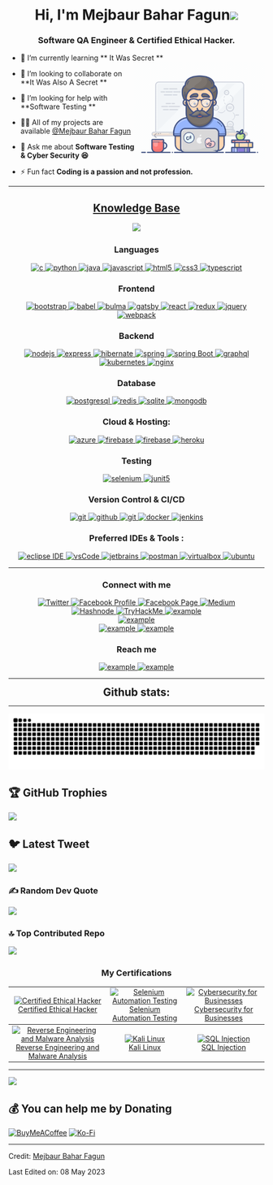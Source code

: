 <h1 align="center">Hi, I'm Mejbaur Bahar Fagun<img width="30px" src="https://raw.githubusercontent.com/iampavangandhi/iampavangandhi/master/gifs/Hi.gif"></h1>
<h3 font-size="20" align="center">Software QA Engineer & Certified Ethical Hacker.</h3>


- 🌱 I’m currently learning ** It Was Secret ** <img align="right" style="width:16rem; height:auto" src="https://raw.githubusercontent.com/Elanza-48/Elanza-48/41a4790484e268102dfdab2b7c59d440d3ffafab/resources/img/geek.gif"/>

- 👯 I’m looking to collaborate on **It Was Also A Secret **

- 🤝 I’m looking for help with **Software Testing **

- 👨‍💻 All of my projects are available [@Mejbaur Bahar Fagun](https://github.com/fagunti)

- 💬 Ask me about **Software Testing & Cyber Security 😆**

- ⚡ Fun fact **Coding is a passion and not profession.**


---


<h2 align="center"><u><b>Knowledge Base</b></u></h2>

<p align="center">
  <img style="width:26rem; height:auto" src="https://uploads.toptal.io/blog/image/91302/toptal-blog-image-1434578005589-4e6897ec04cc0b3c7075b9b011ee915c.gif"/>
</p>
<h3 align="center">Languages</h3>
<p align="center">
  <a href="https://www.cprogramming.com/" target="_blank"> 
    <img src="https://img.shields.io/badge/C%20programming-A8B9CC.svg?style=for-the-badge&logo=c&logoColor=white"
      alt="c"/>
  </a>
   <a href="https://www.python.org" target="_blank"> 
    <img src="https://img.shields.io/badge/Java-007396.svg?style=for-the-badge&logo=java&logoColor=white" 
      alt="python"/> 
  </a>
  <a href="https://www.java.com" target="_blank"> 
    <img src="https://img.shields.io/badge/Java-007396.svg?style=for-the-badge&logo=java&logoColor=white" 
      alt="java"/> 
  </a>
  <a href="https://developer.mozilla.org/en-US/docs/Web/JavaScript" target="_blank"> 
    <img src="https://img.shields.io/badge/Javascript-F7DF1E.svg?style=for-the-badge&logo=javascript&logoColor=black"
      alt="javascript"/> 
  </a>
  <a href="https://www.w3.org/html/" target="_blank"> 
    <img src="https://img.shields.io/badge/html-E34F26.svg?style=for-the-badge&logo=html5&logoColor=white"
      alt="html5"/> 
  </a>
  <a href="https://www.w3schools.com/css/" target="_blank">
    <img src="https://img.shields.io/badge/css-1572B6.svg?style=for-the-badge&logo=css3&logoColor=white"
      alt="css3"/>
  </a>
  <a href="https://www.typescriptlang.org/" target="_blank"> 
    <img src="https://img.shields.io/badge/typescript-3178C6.svg?style=for-the-badge&logo=typescript&logoColor=white"
      alt="typescript"/>
  </a>
</p>

<h3 align="center">Frontend</h3>
<p align="center">
      <a href="https://getbootstrap.com" target="_blank">
    <img src="https://img.shields.io/badge/bootstrap-7952B3.svg?style=for-the-badge&logo=bootstrap&logoColor=white"
      alt="bootstrap"/>
  </a>
  <a href="https://babeljs.io/" target="_blank">
    <img src="https://img.shields.io/badge/babel-F9DC3E.svg?style=for-the-badge&logo=babel&logoColor=black" alt="babel"/> 
  </a>
  <a href="https://bulma.io/" target="_blank">
    <img src="https://img.shields.io/badge/bulma-00D1B2.svg?style=for-the-badge&logo=bulma&logoColor=white"
      alt="bulma"/>
  </a>
  <a href="https://www.gatsbyjs.com/" target="_blank">
    <img src="https://img.shields.io/badge/gatsbyjs-663399.svg?style=for-the-badge&logo=gatsby&logoColor=white" alt="gatsby" />
  </a>
  <a href="https://reactjs.org/" target="_blank"> 
    <img src="https://img.shields.io/badge/reactjs-61DAFB.svg?style=for-the-badge&logo=react&logoColor=black"
      alt="react"/> 
  </a>
  <a href="https://redux.js.org" target="_blank"> 
    <img src="https://img.shields.io/badge/redux-764ABC.svg?style=for-the-badge&logo=redux&logoColor=white" alt="redux"/> 
  </a> 
  <a href="https://jquery.com/" target="_blank">
    <img src="https://img.shields.io/badge/jquery-0769AD.svg?style=for-the-badge&logo=jquery&logoColor=white" alt="jquery"/> 
  </a>
  <a href="https://webpack.js.org" target="_blank">
    <img src="https://img.shields.io/badge/webpack-8DD6F9.svg?style=for-the-badge&logo=webpack&logoColor=black"
      alt="webpack"/>
  </a>
</p>

<h3 align="center">Backend</h3>
<p align="center">
  <a href="https://nodejs.org" target="_blank"> 
    <img src="https://img.shields.io/badge/node.js-339933.svg?style=for-the-badge&logo=nodedotjs&logoColor=white"
      alt="nodejs"/> 
  </a>
  <a href="https://expressjs.com" target="_blank">
    <img src="https://img.shields.io/badge/express-000000.svg?style=for-the-badge&logo=express&logoColor=white"
      alt="express" />
  <a href="https://hibernate.org/" target="_blank"> 
    <img src="https://img.shields.io/badge/hibernate-59666C.svg?style=for-the-badge&logo=hibernate&logoColor=white" alt="hibernate " /> 
  </a>
    <a href="https://spring.io/" target="_blank"> 
      <img src="https://img.shields.io/badge/spring%20IOC-6DB33F.svg?style=for-the-badge&logo=spring&logoColor=white" alt="spring" /> 
  </a>
  <a href="https://spring.io/" target="_blank"> 
    <img src="https://img.shields.io/badge/spring%20boot-6DB33F.svg?style=for-the-badge&logo=springboot&logoColor=white" alt="spring Boot" /> 
  </a>
  <a href="https://graphql.org" target="_blank">
    <img src="https://img.shields.io/badge/graphql-E10098.svg?style=for-the-badge&logo=graphql&logoColor=white" alt="graphql" />
  </a>
  <a href="https://kubernetes.io" target="_blank"> 
    <img src="https://img.shields.io/badge/kubernetes-326CE5.svg?style=for-the-badge&logo=kubernetes&logoColor=white" alt="kubernetes"/>
  </a>
  <a href="https://www.nginx.com" target="_blank"> 
    <img src="https://img.shields.io/badge/nginx-009639.svg?style=for-the-badge&logo=nginx&logoColor=white" 
      alt="nginx"/> 
  </a> 
</p>

<h3 align="center">Database</h3>
<p align="center">
  <a href="https://www.postgresql.org" target="_blank"> 
    <img src="https://img.shields.io/badge/postgreSQL-4169E1.svg?style=for-the-badge&logo=postgresql&logoColor=white"
      alt="postgresql"/> 
  </a>
  <a href="https://redis.io" target="_blank"> 
    <img src="https://img.shields.io/badge/redis-DC382D.svg?style=for-the-badge&logo=redis&logoColor=white"
      alt="redis"/>
  </a>
  <a href="https://www.sqlite.org/" target="_blank"> 
    <img src="https://img.shields.io/badge/sqlite-003B57.svg?style=for-the-badge&logo=sqlite&logoColor=white"
      alt="sqlite"/> 
  </a>
  <a href="https://www.mongodb.com/" target="_blank"> 
    <img src="https://img.shields.io/badge/mongodb-47A248.svg?style=for-the-badge&logo=mongodb&logoColor=white"
      alt="mongodb"/> 
  </a> 
</p>

<h3 align="center">Cloud & Hosting:</h3>
<p align="center">
  <a href="https://azure.microsoft.com/en-in/" target="_blank">
    <img  src="https://img.shields.io/badge/Azure-0078D4?style=for-the-badge&logo=microsoftazure&logoColor=white" alt="azure"/> 
  </a>
  <a href="https://firebase.google.com/" target="_blank">
    <img src="https://img.shields.io/badge/firebase-FFCA28.svg?style=for-the-badge&logo=firebase&logoColor=black" alt="firebase"/>
  </a>
  <a href="https://netlify.com/" target="_blank">
    <img src="https://img.shields.io/badge/netlify-00C7B7.svg?style=for-the-badge&logo=netlify&logoColor=black" alt="firebase"/>
  </a>
  <a href="https://heroku.com" target="_blank"> 
    <img src="https://img.shields.io/badge/heroku-430098.svg?style=for-the-badge&logo=heroku&logoColor=white"
      alt="heroku"/> 
  </a> 
</p>

<h3 align="center">Testing</h3>
<p align="center"> 
  <a href="https://www.selenium.dev" target="_blank"> 
    <img src="https://img.shields.io/badge/selenium-43B02A.svg?style=for-the-badge&logo=selenium&logoColor=white"
      alt="selenium" /> 
  </a> 
  <a href="https://junit.org/junit5/" target="_blank"> 
    <img src="https://img.shields.io/badge/junit-25A162.svg?style=for-the-badge&logo=junit5&logoColor=white" alt="junit5" /> 
  </a> 
</p>

<h3 align="center">Version Control & CI/CD</h3>
<p align="center">
  <a href="https://git-scm.com/" target="_blank">
    <img src="https://img.shields.io/badge/git-F05032.svg?style=for-the-badge&logo=git&logoColor=white"
      alt="git"/>
  </a>
  <a href="https://github.com/ELanza-48" target="_blank">
    <img src="https://img.shields.io/badge/github-181717.svg?style=for-the-badge&logo=github&logoColor=white" alt="github" />
  </a>
  <a href="https://gitlab.com/Elanza-48" target="_blank">
    <img src="https://img.shields.io/badge/gitlab-181717.svg?style=for-the-badge&logo=gitlab&logoColor=white"
      alt="git"/>
  </a>
    <a href="https://www.docker.com/" target="_blank">
    <img src="https://img.shields.io/badge/docker-2496ED.svg?style=for-the-badge&logo=docker&logoColor=white"
      alt="docker"/>
  </a>
  <a href="https://www.jenkins.io" target="_blank"> 
    <img src="https://img.shields.io/badge/jenkins-D24939.svg?style=for-the-badge&logo=jenkins&logoColor=white" alt="jenkins"/> 
  </a>
</p>

<h3 align="center">Preferred IDEs  & Tools :</h3>
<p align="center"> 
  <a href="https://eclipse.org" target="_blank">
    <img src="https://img.shields.io/badge/eclipse-2C2255.svg?style=for-the-badge&logo=eclipse&logoColor=white" alt="eclipse IDE"/> 
  </a>
  <a href="https://code.visualstudio.com/" target="_blank">
    <img src="https://img.shields.io/badge/vscode-007ACC.svg?style=for-the-badge&logo=visualstudiocode&logoColor=white" alt="vsCode"/> 
  </a>
  <a href="https://www.jetbrains.com/" target="_blank">
    <img src="https://img.shields.io/badge/jetbrains%20IDE-000000.svg?style=for-the-badge&logo=jetbrains&logoColor=white" alt="jetbrains" />
  </a>
  <a href="https://postman.com" target="_blank"> 
    <img src="https://img.shields.io/badge/postman-FF6C37.svg?style=for-the-badge&logo=postman&logoColor=white" alt="postman"/>
  </a>
  <a href="https://www.virtualbox.org/" target="_blank">
    <img src="https://img.shields.io/badge/virtualbox-183A61.svg?style=for-the-badge&logo=virtualbox&logoColor=white"
      alt="virtualbox"/>
  </a>
  <a href="https://ubuntu.com/" target="_blank"> 
    <img src="https://img.shields.io/badge/ubuntu-E95420.svg?style=for-the-badge&logo=ubuntu&logoColor=white" alt="ubuntu"/>
  </a>
</p>

----

<h3 align="center">Connect with me</h3>

<div style="margin-top:10px" align="center">
  <div>
    <a  href="[https://twitter.com/YourTwitterHandle"](https://twitter.com/fagun018) target="_blank">
      <img src="https://img.shields.io/twitter/follow/YourTwitterHandle?style=for-the-badge&logo=twitter&labelColor=1DA1F2&logoColor=white&label=Twitter" alt="Twitter"/>
    </a>
    <a href="[https://www.facebook.com/YourProfileName](https://www.facebook.com/mbfagun)" target="_blank">
      <img src="https://img.shields.io/badge/Facebook-Profile-blue?style=for-the-badge&logo=facebook&labelColor=blue&label=Facebook" alt="Facebook Profile"/>
    </a>
    <a href="[https://www.facebook.com/YourPageName](https://www.facebook.com/mbf018)" target="_blank">
      <img src="https://img.shields.io/badge/Facebook-Page-blue?style=for-the-badge&logo=facebook&labelColor=blue&label=Facebook%20Page" alt="Facebook Page"/>
    </a>
    <a href="[https://medium.com/@YourProfileName](https://fagun18.medium.com/)" target="_blank">
      <img src="https://img.shields.io/badge/Medium-Profile-black?style=for-the-badge&logo=medium&labelColor=black&label=Medium" alt="Medium"/>
    </a>
  </div>
  <div>
    <a  href="[https://hashnode.com/@YourProfileName](https://fagun.hashnode.dev/)" target="_blank">
      <img src="https://img.shields.io/badge/Hashnode-Profile-green?style=for-the-badge&logo=hashnode&labelColor=green&label=Hashnode" alt="Hashnode"/>
    </a>
    <a href="[https://tryhackme.com/p/YourProfileName](https://tryhackme.com/p/princeti)" target="_blank">
      <img src="https://img.shields.io/badge/TryHackMe-Profile-red?style=for-the-badge&logo=tryhackme&labelColor=red&label=TryHackMe" alt="TryHackMe"/>
    </a>
        <a href="https://codepen.io/Fgaun" target="_blank">
      <img src="https://img.shields.io/badge/Codepen-000000.svg?style=for-the-badge&logo=codepen&logoColor=white" alt="example"/>
    </a>
  </div>
  <div>
    <a  href="https://linkedin.com/in/mejbaur" target="_blank">
      <img src="https://img.shields.io/badge/Linked%20In-0A66C2.svg?style=for-the-badge&logo=linkedin&logoColor=white" alt="example"/>
    </a>
  </div>
      <a href="[https://www.instagram.com/example/](https://www.instagram.com/fagun018/)" target="_blank">
      <img src="https://img.shields.io/badge/Instagram-E4405F.svg?style=for-the-badge&logo=instagram&logoColor=white" alt="example"/>
    </a>
    <a href="https://www.youtube.com/channel/UCkF8d0fgMfNga7JvQjWQV8w" target="_blank">
      <img src="https://img.shields.io/badge/YouTube-FF0000.svg?style=for-the-badge&logo=youtube&logoColor=white" alt="example"/>
    </a>
  <div>
  </div>
</div>


<h3 align="center">Reach me</h3>

<p align="center">
  <a  href="https://t.me/mbfagun" target="_blank">
    <img src="https://img.shields.io/badge/Telegram-26A5E4.svg?style=for-the-badge&logo=telegram&logoColor=white" alt="example"/>
  </a>
  <a href="mailto:fagun018@outlook.com?subject=Feedback%20From%20Github&body=Hello," target="_blank">
    <img src="https://img.shields.io/badge/Outlook-0078D4.svg?style=for-the-badge&logo=microsoftoutlook&logoColor=white" alt="example"/>
  </a>
</p>

----

<div align="center">
<h2 align="center" style="margin: 5px 10px;">Github stats:</h2> 

</div>

----

<p align="center">
  <img  src="https://raw.githubusercontent.com/Elanza-48/Elanza-48/main/resources/img/github-contribution-grid-snake.svg"
    alt="example" />
</p>

## 🏆 GitHub Trophies
![](https://github-profile-trophy.vercel.app/?username=fagun18&theme=radical&no-frame=false&no-bg=false&margin-w=4)

## 🐦 Latest Tweet
[![](https://gtce.itsvg.in/api?username=fagun018)](https://github.com/VishwaGauravIn/github-twitter-card-embed)





### ✍️ Random Dev Quote
![](https://quotes-github-readme.vercel.app/api?type=horizontal&theme=radical)

### 🔝 Top Contributed Repo
![](https://github-contributor-stats.vercel.app/api?username=fagun18&limit=5&theme=dark&combine_all_yearly_contributions=true)

<h3 align="center">My Certifications</h3>

<table align="center">
  <tbody>
    <tr>
      <td align="center">
        <a href="https://drive.google.com/file/d/16fRx7oWAnTJNmyH1ORFWjw-8Hy-TDNkd/view?usp=sharing" target="_blank">
          <img src="https://www.cet.np.edu.sg/wp-content/uploads/2020/06/EHPT-CEH-log.jpg" alt="Certified Ethical Hacker" height="200px">
        </a>
        <br>
        <a href="https://drive.google.com/file/d/16fRx7oWAnTJNmyH1ORFWjw-8Hy-TDNkd/view?usp=sharing" target="_blank">Certified Ethical Hacker</a>
      </td>
      <td align="center">
        <a href="https://codered.eccouncil.org/certificate/82b52a1f-99f4-42e6-96ea-08ceedf722c3?logged=true" target="_blank">
          <img src="https://eccommonstorage.blob.core.windows.net/codered/certificates/82b52a1f-99f4-42e6-96ea-08ceedf722c3.png" alt="Selenium Automation Testing" height="200px">
        </a>
        <br>
        <a href="https://codered.eccouncil.org/certificate/82b52a1f-99f4-42e6-96ea-08ceedf722c3?logged=true" target="_blank">Selenium Automation Testing</a>
      </td>
      <td align="center">
        <a href="https://codered.eccouncil.org/certificate/5ae43800-f56c-4d26-a037-4b99c09f9793?logged=true" target="_blank">
          <img src="https://eccommonstorage.blob.core.windows.net/codered/certificates/5ae43800-f56c-4d26-a037-4b99c09f9793.png" alt="Cybersecurity for Businesses" height="200px">
        </a>
        <br>
        <a href="https://codered.eccouncil.org/certificate/5ae43800-f56c-4d26-a037-4b99c09f9793?logged=true" target="_blank">Cybersecurity for Businesses</a>
      </td>
    </tr>
  </tbody>
  <tbody>
    <tr>
      <td align="center">
        <a href="https://www.udemy.com/certificate/UC-e83ced59-0361-403f-9795-195322f6b589/" target="_blank">
          <img src="https://udemy-certificate.s3.amazonaws.com/image/UC-e83ced59-0361-403f-9795-195322f6b589.jpg?v=1681147205000" alt="Reverse Engineering and Malware Analysis" height="200px">
        </a>
        <br>
        <a href="https://www.udemy.com/certificate/UC-e83ced59-0361-403f-9795-195322f6b589/" target="_blank">Reverse Engineering and Malware Analysis</a>
      </td>
      <td align="center">
        <a href="https://www.udemy.com/certificate/UC-6d56d3d0-b86d-45f1-adae-a57ef07e34dd/" target="_blank">
          <img src="https://udemy-certificate.s3.amazonaws.com/image/UC-6d56d3d0-b86d-45f1-adae-a57ef07e34dd.jpg?v=1664986147000" alt="Kali Linux" height="200px">
        </a>
        <br>
        <a href="https://www.udemy.com/certificate/UC-6d56d3d0-b86d-45f1-adae-a57ef07e34dd/" target="_blank">Kali Linux</a>
      </td>
      <td align="center">
        <a href="https://codered.eccouncil.org/certificate/c798a98b-234f-4977-b977-d09eaaa7682f?logged=true" target="_blank">
          <img src="https://blogs.zeiss.com/digital-innovation/de/wp-content/uploads/sites/2/2020/05/201909_Security_SQL-Injection_1.png" alt="SQL Injection" height="200px">
        </a>
        <br>
        <a href="https://codered.eccouncil.org/certificate/c798a98b-234f-4977-b977-d09eaaa7682f?logged=true" target="_blank">SQL Injection</a>
      </td>
    </tr>
  </tbody>
</table>





---
[![](https://visitcount.itsvg.in/api?id=fagun18&icon=5&color=0)](https://visitcount.itsvg.in)

  ## 💰 You can help me by Donating
  [![BuyMeACoffee](https://img.shields.io/badge/Buy%20Me%20a%20Coffee-ffdd00?style=for-the-badge&logo=buy-me-a-coffee&logoColor=black)](https://buymeacoffee.com/fagun18) [![Ko-Fi](https://img.shields.io/badge/Ko--fi-F16061?style=for-the-badge&logo=ko-fi&logoColor=white)](https://ko-fi.com/fagun18) 

  
------
Credit: [Mejbaur Bahar Fagun](https://www.facebook.com/mbfagun)

Last Edited on: 08 May 2023
